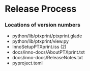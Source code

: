 # Release Process

### Locations of version numbers
- python/lib/ptxprint/ptxprint.glade
- python/lib/ptxprint/view.py
- InnoSetupPTXprint.iss (2)
- docs/inno-docs/AboutPTXprint.txt
- docs/inno-docs/ReleaseNotes.txt
- pyproject.toml
